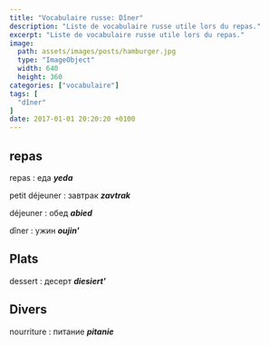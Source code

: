 ```yaml
---
title: "Vocabulaire russe: Dîner"
description: "Liste de vocabulaire russe utile lors du repas."
excerpt: "Liste de vocabulaire russe utile lors du repas."
image:
  path: assets/images/posts/hamburger.jpg
  type: "ImageObject"
  width: 640
  height: 360
categories: ["vocabulaire"]
tags: [
  "dîner"
]
date: 2017-01-01 20:20:20 +0100
---
```


## repas

repas
: еда
*__yeda__*

petit déjeuner
: завтрак
*__zavtrak__*

déjeuner
: обед
*__abied__*

dîner
: ужин
*__oujin'__*


## Plats

dessert
: десерт
*__diesiert'__*


## Divers

nourriture
: питание
*__pitanie__*

